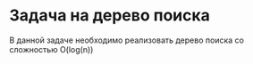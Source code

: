 # Задача на дерево поиска

В данной задаче необходимо реализовать дерево поиска со сложностью O(log(n))
